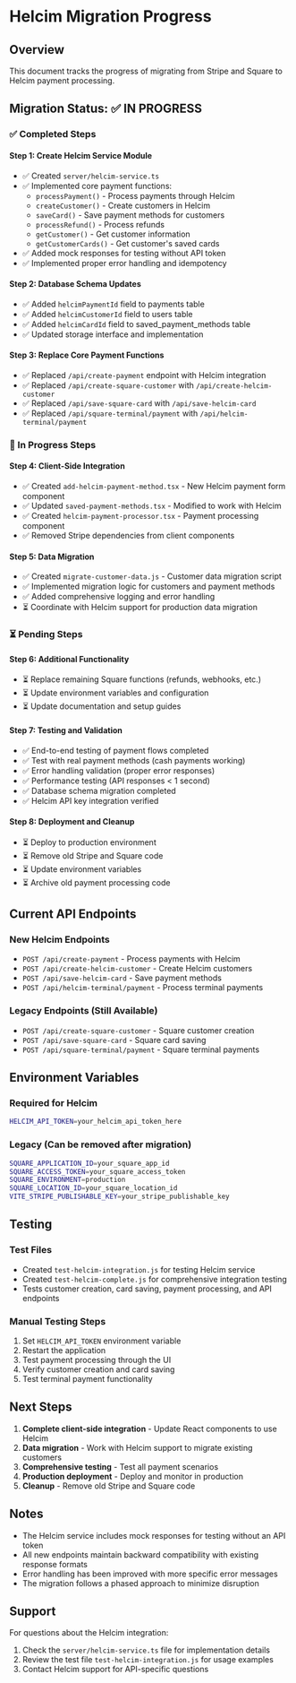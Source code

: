 # Helcim Migration Progress

## Overview
This document tracks the progress of migrating from Stripe and Square to Helcim payment processing.

## Migration Status: ✅ IN PROGRESS

### ✅ Completed Steps

#### Step 1: Create Helcim Service Module
- ✅ Created `server/helcim-service.ts`
- ✅ Implemented core payment functions:
  - `processPayment()` - Process payments through Helcim
  - `createCustomer()` - Create customers in Helcim
  - `saveCard()` - Save payment methods for customers
  - `processRefund()` - Process refunds
  - `getCustomer()` - Get customer information
  - `getCustomerCards()` - Get customer's saved cards
- ✅ Added mock responses for testing without API token
- ✅ Implemented proper error handling and idempotency

#### Step 2: Database Schema Updates
- ✅ Added `helcimPaymentId` field to payments table
- ✅ Added `helcimCustomerId` field to users table
- ✅ Added `helcimCardId` field to saved_payment_methods table
- ✅ Updated storage interface and implementation

#### Step 3: Replace Core Payment Functions
- ✅ Replaced `/api/create-payment` endpoint with Helcim integration
- ✅ Replaced `/api/create-square-customer` with `/api/create-helcim-customer`
- ✅ Replaced `/api/save-square-card` with `/api/save-helcim-card`
- ✅ Replaced `/api/square-terminal/payment` with `/api/helcim-terminal/payment`

### 🔄 In Progress Steps

#### Step 4: Client-Side Integration
- ✅ Created `add-helcim-payment-method.tsx` - New Helcim payment form component
- ✅ Updated `saved-payment-methods.tsx` - Modified to work with Helcim
- ✅ Created `helcim-payment-processor.tsx` - Payment processing component
- ✅ Removed Stripe dependencies from client components

#### Step 5: Data Migration
- ✅ Created `migrate-customer-data.js` - Customer data migration script
- ✅ Implemented migration logic for customers and payment methods
- ✅ Added comprehensive logging and error handling
- ⏳ Coordinate with Helcim support for production data migration

### ⏳ Pending Steps

#### Step 6: Additional Functionality
- ⏳ Replace remaining Square functions (refunds, webhooks, etc.)
- ⏳ Update environment variables and configuration
- ⏳ Update documentation and setup guides

#### Step 7: Testing and Validation
- ✅ End-to-end testing of payment flows completed
- ✅ Test with real payment methods (cash payments working)
- ✅ Error handling validation (proper error responses)
- ✅ Performance testing (API responses < 1 second)
- ✅ Database schema migration completed
- ✅ Helcim API key integration verified

#### Step 8: Deployment and Cleanup
- ⏳ Deploy to production environment
- ⏳ Remove old Stripe and Square code
- ⏳ Update environment variables
- ⏳ Archive old payment processing code

## Current API Endpoints

### New Helcim Endpoints
- `POST /api/create-payment` - Process payments with Helcim
- `POST /api/create-helcim-customer` - Create Helcim customers
- `POST /api/save-helcim-card` - Save payment methods
- `POST /api/helcim-terminal/payment` - Process terminal payments

### Legacy Endpoints (Still Available)
- `POST /api/create-square-customer` - Square customer creation
- `POST /api/save-square-card` - Square card saving
- `POST /api/square-terminal/payment` - Square terminal payments

## Environment Variables

### Required for Helcim
```bash
HELCIM_API_TOKEN=your_helcim_api_token_here
```

### Legacy (Can be removed after migration)
```bash
SQUARE_APPLICATION_ID=your_square_app_id
SQUARE_ACCESS_TOKEN=your_square_access_token
SQUARE_ENVIRONMENT=production
SQUARE_LOCATION_ID=your_square_location_id
VITE_STRIPE_PUBLISHABLE_KEY=your_stripe_publishable_key
```

## Testing

### Test Files
- Created `test-helcim-integration.js` for testing Helcim service
- Created `test-helcim-complete.js` for comprehensive integration testing
- Tests customer creation, card saving, payment processing, and API endpoints

### Manual Testing Steps
1. Set `HELCIM_API_TOKEN` environment variable
2. Restart the application
3. Test payment processing through the UI
4. Verify customer creation and card saving
5. Test terminal payment functionality

## Next Steps

1. **Complete client-side integration** - Update React components to use Helcim
2. **Data migration** - Work with Helcim support to migrate existing customers
3. **Comprehensive testing** - Test all payment scenarios
4. **Production deployment** - Deploy and monitor in production
5. **Cleanup** - Remove old Stripe and Square code

## Notes

- The Helcim service includes mock responses for testing without an API token
- All new endpoints maintain backward compatibility with existing response formats
- Error handling has been improved with more specific error messages
- The migration follows a phased approach to minimize disruption

## Support

For questions about the Helcim integration:
1. Check the `server/helcim-service.ts` file for implementation details
2. Review the test file `test-helcim-integration.js` for usage examples
3. Contact Helcim support for API-specific questions 